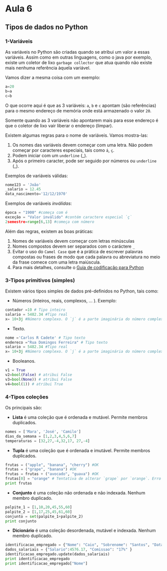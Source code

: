 # Aula 6

## Tipos de dados no Python

### 1-Variáveis
As variáveis no Python são criadas quando se atribui um valor a essas variáveis. Assim como em outras linguagens, como o java por exemplo, existe um coletor de lixo `garbage collector` que atua quando não existe mais nenhuma referência àquela variável.

Vamos dizer a mesma coisa com um exemplo:

```python
a=20
b=a
c=b
```
O que ocorre aqui é que as 3 variáveis: `a`, `b` e `c` apontam (são referências) para o mesmo endereço de memória onde está armazenado o valor `20`.

Somente quando as 3 variáveis não apontarem mais para esse endereço é que o coletor de lixo vair liberar o endereço (limpar).

Existem algumas regras para o nome de variáveis. Vamos mostra-las:

1. Os nomes das variáveis devem começar com uma letra. Não podem começar por caracteres especiais, tais como `á`, `ç`.
2. Podem iniciar com um `underline` (_).
3. Após o primeiro caracter, pode ser seguido por números ou  `underline` (_).

Exemplos de variáveis válidas:

```python
nome123 = 'João'
_salario = 12.45
data_nascimento='12/12/1970'
```

Exemplos de variáveis *inválidas*:

```python
época = "1900" #começa com é
exceção = "Valor inválido" #contém caractere especial `ç`
2semestre=range[6,13] #começa com número
```

Além das regras, existem as boas práticas:

1. Nomes de variáveis devem começar com letras minúsculas
2. Nomes compostos devem ser separados com o caráctere `_`
3. Evitar o uso do `Camel Case` que é a prática de escrever palavras compostas ou frases de modo que cada palavra ou abreviatura no meio da frase comece com uma letra maiúscula.
4. Para mais detalhes, consulte o [Guia de codificação para Python](https://www.python.org/dev/peps/pep-0008/#function-and-variable-names)

### 3-Tipos primitivos (simples)

Existem vários tipos simples de dados pré-definidos no Python, tais como:
- Números (inteiros, reais, complexos, ... ).
Exemplo:

```python
contador =10 # Tipo inteiro
salario = 5482.34 #Tipo real
x= 10+3j #Número complexo. O `j` é a parte imaginária do número complexo
```

- Texto.
```python
nome ='Carlos R Cadete' # Tipo texto
endereco ="Rua Domingos Ferreira" # Tipo texto
salario = 5482.34 #Tipo real
x= 10+3j #Número complexo. O `j` é a parte imaginária do número complexo
```


- Booleanos.
```python
v1 = True
v2=bool(False) # atribui False
v3=bool(None)) # atribui False
v4=bool(1)) # atribui True
```

### 4-Tipos coleções 

Os principais são:
- **Lista** é uma coleção que é ordenada e mutável. Permite membros duplicados.

```python
nomes = ['Mara', 'José', 'Camilo']
dias_da_semana = [1,2,3,4,5,6,7]
temperaturas = [32,27,-4,32,17, 27,-4]
```

- **Tupla** é uma coleção que é ordenada e imutável. Permite membros duplicados.
```python
frutas = ("apple", "banana", "cherry") #OK
frutas = ("grape", "banana") #OK
frutas = frutas + ("avocado", "guava") #OK
frutas[0] = "orange" # Tentativa de alterar `grape` por `orange`. Erro aqui, as tuplas são imutáveis
print frutas
```

- **Conjunto** é uma coleção não ordenada e não indexada. Nenhum membro duplicado.
```python
palpite_1 = [1,10,20,45,55,60]
palpite_2 = [1,17,25,45,61,60]
conjunto = set(palpite_1+palpite_2)
print conjunto
```
- **Dicionário** é uma coleção desordenada, mutável e indexada. Nenhum membro duplicado.
```python
identificacao_empregado = {"Nome": "Caio", "Sobrenome": "Santos", "Data_Nasc": '10/01/1983'}
dados_salariais = {"Salario":4576.17, "Comissao": "17%" }
identificacao_empregado.update(dados_salariais)
print identificacao_empregado
print identificacao_empregado["Nome"]
```
